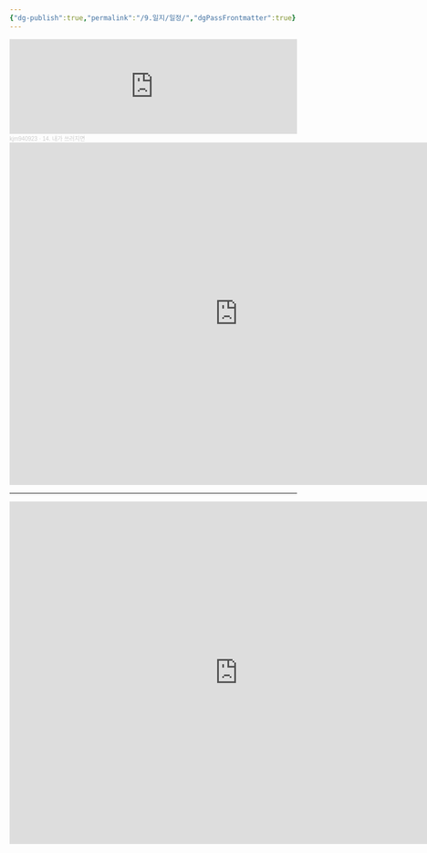 ```yaml
---
{"dg-publish":true,"permalink":"/9.일지/일정/","dgPassFrontmatter":true}
---
```


<iframe width="100%" height="166" scrolling="no" frameborder="no" allow="autoplay" src="https://w.soundcloud.com/player/?url=https%3A//api.soundcloud.com/tracks/9057075&color=%23ff5500&auto_play=false&hide_related=false&show_comments=true&show_user=true&show_reposts=false&show_teaser=true"></iframe><div style="font-size: 10px; color: #cccccc;line-break: anywhere;word-break: normal;overflow: hidden;white-space: nowrap;text-overflow: ellipsis; font-family: Interstate,Lucida Grande,Lucida Sans Unicode,Lucida Sans,Garuda,Verdana,Tahoma,sans-serif;font-weight: 100;"><a href="https://soundcloud.com/kjm940923" title="kjm940923" target="_blank" style="color: #cccccc; text-decoration: none;">kjm940923</a> · <a href="https://soundcloud.com/kjm940923/14-1" title="14. 내가 쓰러지면" target="_blank" style="color: #cccccc; text-decoration: none;">14. 내가 쓰러지면</a></div>


<iframe src="https://calendar.google.com/calendar/embed?src=junehwanbae%40gmail.com&ctz=Asia%2FSeoul" style="border: 0" width="800" height="600" frameborder="0" scrolling="no"></iframe>

---

<iframe src="https://calendar.google.com/calendar/appointments/schedules/AcZssZ1-yB-OKB79yti8UGU2-w_zTBlFW4Ubtc_DJYW5ukhuw6HBoJiyuvtoXr36V7Cv7no3ouX7G1R3?gv=true" style="border: 0" width="800" height="600" frameborder="0"></iframe>
